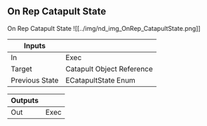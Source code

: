 ## On Rep Catapult State
On Rep Catapult State
![[../img/nd_img_OnRep_CatapultState.png]]

|Inputs||
|--|--|
| In | Exec |
| Target | Catapult Object Reference |
| Previous State | ECatapultState Enum |

|Outputs||
|--|--|
| Out | Exec |
